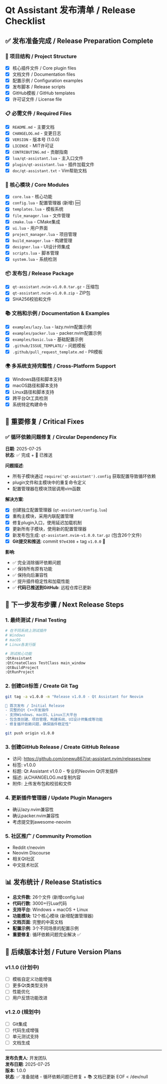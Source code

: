 # Qt Assistant 发布清单 / Release Checklist

## ✅ 发布准备完成 / Release Preparation Complete

### 📁 项目结构 / Project Structure
- [x] 核心插件文件 / Core plugin files
- [x] 文档文件 / Documentation files  
- [x] 配置示例 / Configuration examples
- [x] 发布脚本 / Release scripts
- [x] GitHub模板 / GitHub templates
- [x] 许可证文件 / License file

### 📋 必需文件 / Required Files
- [x] `README.md` - 主要文档
- [x] `CHANGELOG.md` - 变更日志
- [x] `VERSION` - 版本号 (1.0.0)
- [x] `LICENSE` - MIT许可证
- [x] `CONTRIBUTING.md` - 贡献指南
- [x] `lua/qt-assistant.lua` - 主入口文件
- [x] `plugin/qt-assistant.lua` - 插件加载文件
- [x] `doc/qt-assistant.txt` - Vim帮助文档

### 🔧 核心模块 / Core Modules
- [x] `core.lua` - 核心功能
- [x] `config.lua` - 配置管理器 (新增) 🆕
- [x] `templates.lua` - 模板系统
- [x] `file_manager.lua` - 文件管理
- [x] `cmake.lua` - CMake集成
- [x] `ui.lua` - 用户界面
- [x] `project_manager.lua` - 项目管理
- [x] `build_manager.lua` - 构建管理
- [x] `designer.lua` - UI设计师集成
- [x] `scripts.lua` - 脚本管理
- [x] `system.lua` - 系统检测

### 📦 发布包 / Release Package
- [x] `qt-assistant.nvim-v1.0.0.tar.gz` - 压缩包
- [x] `qt-assistant.nvim-v1.0.0.zip` - ZIP包
- [x] SHA256校验和文件

### 📚 文档和示例 / Documentation & Examples
- [x] `examples/lazy.lua` - lazy.nvim配置示例
- [x] `examples/packer.lua` - packer.nvim配置示例  
- [x] `examples/basic.lua` - 基础配置示例
- [x] `.github/ISSUE_TEMPLATE/` - 问题模板
- [x] `.github/pull_request_template.md` - PR模板

### 🌍 多系统支持完整性 / Cross-Platform Support
- [x] Windows路径和脚本支持
- [x] macOS路径和脚本支持
- [x] Linux路径和脚本支持
- [x] 跨平台Qt工具检测
- [x] 系统特定构建命令

## 🔧 重要修复 / Critical Fixes

### ✅ 循环依赖问题修复 / Circular Dependency Fix
**日期**: 2025-07-25  
**状态**: ✅ 完成 + 🚀 已推送

**问题描述**:
- 所有子模块通过 `require('qt-assistant').config` 获取配置导致循环依赖
- plugin文件和主模块中的重复命令定义
- 配置管理器在模块顶层调用vim函数

**解决方案**:
- [x] 创建独立配置管理器 (`qt-assistant/config.lua`)
- [x] 重构主模块，采用内联配置管理
- [x] 修复plugin入口，使用延迟加载机制
- [x] 更新所有子模块，使用新的配置管理器
- [x] 新发布包生成: `qt-assistant.nvim-v1.0.0.tar.gz` (包含26个文件)
- [x] **Git提交和推送**: commit `97e4308` + tag `v1.0.0` 🚀

**影响**:
- ✅ 完全消除循环依赖问题
- ✅ 保持所有原有功能
- ✅ 保持向后兼容性
- ✅ 提升插件稳定性和加载性能
- ✅ **代码已推送到GitHub**: 远程仓库已更新

## 🚀 下一步发布步骤 / Next Release Steps

### 1. 最终测试 / Final Testing
```bash
# 在不同系统上测试插件
# Windows
# macOS  
# Linux各发行版

# 测试核心功能
:QtAssistant
:QtCreateClass TestClass main_window
:QtBuildProject
:QtRunProject
```

### 2. 创建Git标签 / Create Git Tag
```bash
git tag -a v1.0.0 -m "Release v1.0.0 - Qt Assistant for Neovim

🚀 首次发布 / Initial Release
- 完整的Qt C++开发插件
- 支持Windows、macOS、Linux三大平台
- 包含类创建、项目管理、构建系统、UI设计师集成等功能
- 修复循环依赖问题，确保插件稳定性"

git push origin v1.0.0
```

### 3. 创建GitHub Release / Create GitHub Release
- 访问: https://github.com/onewu867/qt-assistant.nvim/releases/new
- 标签: v1.0.0
- 标题: Qt Assistant v1.0.0 - 专业的Neovim Qt开发插件
- 描述: 从CHANGELOG.md复制内容
- 附件: 上传发布包和校验和文件

### 4. 更新插件管理器 / Update Plugin Managers
- 确认lazy.nvim兼容性
- 确认packer.nvim兼容性
- 考虑提交到awesome-neovim

### 5. 社区推广 / Community Promotion
- Reddit r/neovim
- Neovim Discourse
- 相关Qt社区
- 中文技术社区

## 📊 发布统计 / Release Statistics

- **总文件数**: 26个文件 (新增config.lua)
- **代码行数**: 3000+行Lua代码
- **支持平台**: Windows + macOS + Linux
- **功能模块**: 12个核心模块 (新增配置管理器)
- **文档页面**: 完整的中英文档
- **配置示例**: 3个不同场景的配置示例
- **重要修复**: 循环依赖问题完全解决 ✅

## 🎯 后续版本计划 / Future Version Plans

### v1.1.0 (计划中)
- [ ] 模板自定义功能增强
- [ ] 更多Qt类类型支持
- [ ] 性能优化
- [ ] 用户反馈功能改进

### v1.2.0 (规划中)
- [ ] Git集成
- [ ] 代码生成增强
- [ ] 单元测试支持
- [ ] 文档生成

---

**发布负责人**: 开发团队  
**发布日期**: 2025-07-25  
**版本**: 1.0.0  
**状态**: ✅ 准备就绪 - 循环依赖问题已修复 + 📚 文档已更新
EOF < /dev/null